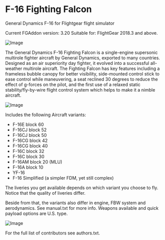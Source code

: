 # F-16 Fighting Falcon
General Dynamics F-16 for Flightgear flight simulator

Current FGAddon version: 3.20
Suitable for: FlightGear 2018.3 and above.

![Image](https://i.ibb.co/nsXRXLS/f16-splash1.png)

The General Dynamics F-16 Fighting Falcon is a single-engine supersonic multirole fighter aircraft by General Dynamics, exported to many countries. Designed as an air superiority day fighter, it evolved into a successful all-weather multirole aircraft.
The Fighting Falcon has key features including a frameless bubble canopy for better visibility, side-mounted control stick to ease control while maneuvering, a seat reclined 30 degrees to reduce the effect of g-forces on the pilot, and the first use of a relaxed static stability/fly-by-wire flight control system which helps to make it a nimble aircraft.

![Image](https://i.ibb.co/259x66p/f16-splash3.png)

Includes the following Aircraft variants:

- F-16E block 60
- F-16CJ block 52
- F-16CJ block 50
- F-16CG block 42
- F-16CG block 40
- F-16C block 32
- F-16C block 30
- F-16AM block 20 (MLU)
- F-16A  block 10
- YF-16
- F-16 Simplified (a simpler FDM, yet still complex)

The liveries you get available depends on which variant you choose to fly.
Notice that the quality of liveries differ.

Beside from that, the variants also differ in engine, FBW system and aerodynamics. See manual.txt for more info.
Weapons available and quick payload options are U.S. type.

![Image](https://i.ibb.co/7Yd58Tq/f16-splash4.png)

For the full list of contributors see authors.txt.